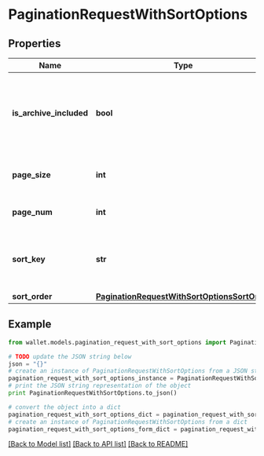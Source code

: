 # PaginationRequestWithSortOptions


## Properties

Name | Type | Description | Notes
------------ | ------------- | ------------- | -------------
**is_archive_included** | **bool** | Denotes if archived records should be included in the response payload | [optional] 
**page_size** | **int** | Denotes the number of records per page | [optional] 
**page_num** | **int** | Denotes the page number | [optional] 
**sort_key** | **str** | Denotes the key using which the records need to be sorted | [optional] 
**sort_order** | [**PaginationRequestWithSortOptionsSortOrder**](PaginationRequestWithSortOptionsSortOrder.md) |  | [optional] 

## Example

```python
from wallet.models.pagination_request_with_sort_options import PaginationRequestWithSortOptions

# TODO update the JSON string below
json = "{}"
# create an instance of PaginationRequestWithSortOptions from a JSON string
pagination_request_with_sort_options_instance = PaginationRequestWithSortOptions.from_json(json)
# print the JSON string representation of the object
print PaginationRequestWithSortOptions.to_json()

# convert the object into a dict
pagination_request_with_sort_options_dict = pagination_request_with_sort_options_instance.to_dict()
# create an instance of PaginationRequestWithSortOptions from a dict
pagination_request_with_sort_options_form_dict = pagination_request_with_sort_options.from_dict(pagination_request_with_sort_options_dict)
```
[[Back to Model list]](../README.md#documentation-for-models) [[Back to API list]](../README.md#documentation-for-api-endpoints) [[Back to README]](../README.md)



